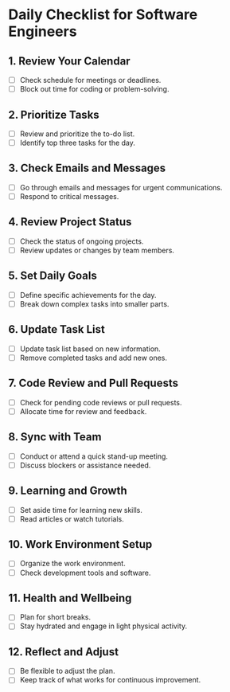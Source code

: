 # Daily Checklist for Software Engineers

## 1. Review Your Calendar
- [ ] Check schedule for meetings or deadlines.
- [ ] Block out time for coding or problem-solving.

## 2. Prioritize Tasks
- [ ] Review and prioritize the to-do list.
- [ ] Identify top three tasks for the day.

## 3. Check Emails and Messages
- [ ] Go through emails and messages for urgent communications.
- [ ] Respond to critical messages.

## 4. Review Project Status
- [ ] Check the status of ongoing projects.
- [ ] Review updates or changes by team members.

## 5. Set Daily Goals
- [ ] Define specific achievements for the day.
- [ ] Break down complex tasks into smaller parts.

## 6. Update Task List
- [ ] Update task list based on new information.
- [ ] Remove completed tasks and add new ones.

## 7. Code Review and Pull Requests
- [ ] Check for pending code reviews or pull requests.
- [ ] Allocate time for review and feedback.

## 8. Sync with Team
- [ ] Conduct or attend a quick stand-up meeting.
- [ ] Discuss blockers or assistance needed.

## 9. Learning and Growth
- [ ] Set aside time for learning new skills.
- [ ] Read articles or watch tutorials.

## 10. Work Environment Setup
- [ ] Organize the work environment.
- [ ] Check development tools and software.

## 11. Health and Wellbeing
- [ ] Plan for short breaks.
- [ ] Stay hydrated and engage in light physical activity.

## 12. Reflect and Adjust
- [ ] Be flexible to adjust the plan.
- [ ] Keep track of what works for continuous improvement.
